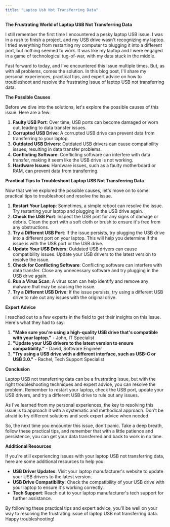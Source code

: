 ```yaml
---
title: "Laptop Usb Not Transferring Data"
---
```


**The Frustrating World of Laptop USB Not Transferring Data**

I still remember the first time I encountered a pesky laptop USB issue. I was in a rush to finish a project, and my USB drive wasn't recognizing my laptop. I tried everything from restarting my computer to plugging it into a different port, but nothing seemed to work. It was like my laptop and I were engaged in a game of technological tug-of-war, with my data stuck in the middle.

Fast forward to today, and I've encountered this issue multiple times. But, as with all problems, comes the solution. In this blog post, I'll share my personal experiences, practical tips, and expert advice on how to troubleshoot and resolve the frustrating issue of laptop USB not transferring data.

**The Possible Causes**

Before we dive into the solutions, let's explore the possible causes of this issue. Here are a few:

1. **Faulty USB Port**: Over time, USB ports can become damaged or worn out, leading to data transfer issues.
2. **Corrupted USB Drive**: A corrupted USB drive can prevent data from transferring to your laptop.
3. **Outdated USB Drivers**: Outdated USB drivers can cause compatibility issues, resulting in data transfer problems.
4. **Conflicting Software**: Conflicting software can interfere with data transfer, making it seem like the USB drive is not working.
5. **Hardware Issues**: Hardware issues, such as a faulty motherboard or RAM, can prevent data from transferring.

**Practical Tips to Troubleshoot Laptop USB Not Transferring Data**

Now that we've explored the possible causes, let's move on to some practical tips to troubleshoot and resolve the issue.

1. **Restart Your Laptop**: Sometimes, a simple reboot can resolve the issue. Try restarting your laptop and plugging in the USB drive again.
2. **Check the USB Port**: Inspect the USB port for any signs of damage or debris. Clean the port with a soft cloth or brush to ensure it's free from any obstructions.
3. **Try a Different USB Port**: If the issue persists, try plugging the USB drive into a different port on your laptop. This will help you determine if the issue is with the USB port or the USB drive.
4. **Update Your USB Drivers**: Outdated USB drivers can cause compatibility issues. Update your USB drivers to the latest version to resolve the issue.
5. **Check for Conflicting Software**: Conflicting software can interfere with data transfer. Close any unnecessary software and try plugging in the USB drive again.
6. **Run a Virus Scan**: A virus scan can help identify and remove any malware that may be causing the issue.
7. **Try a Different USB Drive**: If the issue persists, try using a different USB drive to rule out any issues with the original drive.

**Expert Advice**

I reached out to a few experts in the field to get their insights on this issue. Here's what they had to say:

1. **"Make sure you're using a high-quality USB drive that's compatible with your laptop."** - John, IT Specialist
2. **"Update your USB drivers to the latest version to ensure compatibility."** - David, Software Engineer
3. **"Try using a USB drive with a different interface, such as USB-C or USB 3.0."** - Rachel, Tech Support Specialist

**Conclusion**

Laptop USB not transferring data can be a frustrating issue, but with the right troubleshooting techniques and expert advice, you can resolve the problem. Remember to restart your laptop, check the USB port, update your USB drivers, and try a different USB drive to rule out any issues.

As I've learned from my personal experiences, the key to resolving this issue is to approach it with a systematic and methodical approach. Don't be afraid to try different solutions and seek expert advice when needed.

So, the next time you encounter this issue, don't panic. Take a deep breath, follow these practical tips, and remember that with a little patience and persistence, you can get your data transferred and back to work in no time.

**Additional Resources**

If you're still experiencing issues with your laptop USB not transferring data, here are some additional resources to help you:

* **USB Driver Updates**: Visit your laptop manufacturer's website to update your USB drivers to the latest version.
* **USB Drive Compatibility**: Check the compatibility of your USB drive with your laptop to ensure it's working correctly.
* **Tech Support**: Reach out to your laptop manufacturer's tech support for further assistance.

By following these practical tips and expert advice, you'll be well on your way to resolving the frustrating issue of laptop USB not transferring data. Happy troubleshooting!
